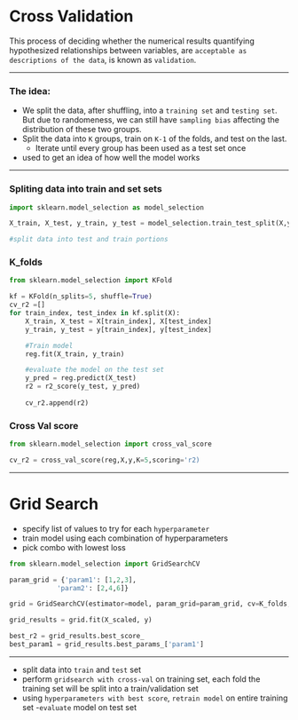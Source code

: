 # Cross Validation

This process of deciding whether the numerical results quantifying hypothesized relationships between variables, are `acceptable as descriptions of the data`, is known as `validation`.

---
### The idea:
- We split the data, after shuffling, into a `training set` and `testing set`. But due to randomeness, we can still have `sampling bias` affecting the distribution of these two groups.
- Split the data into `K` groups, train on `K-1` of the folds, and test on the last.
    - Iterate until every group has been used as a test set once
- used to get an idea of how well the model works
---
### Spliting data into train and set sets
```python
import sklearn.model_selection as model_selection

X_train, X_test, y_train, y_test = model_selection.train_test_split(X,y,train_size=0.75,test_size=0.25, random_state=101)

#split data into test and train portions

```
### K_folds 
```python
from sklearn.model_selection import KFold

kf = KFold(n_splits=5, shuffle=True)
cv_r2 =[]
for train_index, test_index in kf.split(X):
    X_train, X_test = X[train_index], X[test_index]
    y_train, y_test = y[train_index], y[test_index]

    #Train model
    reg.fit(X_train, y_train)

    #evaluate the model on the test set
    y_pred = reg.predict(X_test)
    r2 = r2_score(y_test, y_pred)
    
    cv_r2.append(r2)
```
### Cross Val score
```python
from sklearn.model_selection import cross_val_score

cv_r2 = cross_val_score(reg,X,y,K=5,scoring='r2)
```
---
# Grid Search
- specify list of values to try for each `hyperparameter`
- train model using each combination of hyperparameters
- pick combo with lowest loss
```python
from sklearn.model_selection import GridSearchCV

param_grid = {'param1': [1,2,3],
            'param2': [2,4,6]}

grid = GridSearchCV(estimator=model, param_grid=param_grid, cv=K_folds, scoring='', verbose=1,n_jobs=-1)

grid_results = grid.fit(X_scaled, y)

best_r2 = grid_results.best_score_
best_param1 = grid_results.best_params_['param1']
```
---
- split data into `train` and `test` set
- perform `gridsearch with cross-val` on training set, each fold the training set will be split into a train/validation set
- using `hyperparameters with best score`, `retrain model` on entire training set
-`evaluate` model on test set